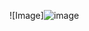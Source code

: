 ![Image]![image](https://user-images.githubusercontent.com/103290986/162547021-e55c9b39-c316-4657-b356-92c7e7b1e8cd.png)

